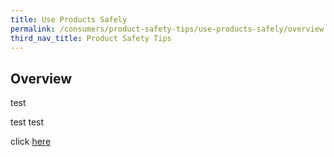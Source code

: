 ```yaml
---
title: Use Products Safely
permalink: /consumers/product-safety-tips/use-products-safely/overview
third_nav_title: Product Safety Tips
---
```

## Overview

test 

test test

click [here](/consumers/product-safety-tips/use-products-safely/safety-tips-x) 
